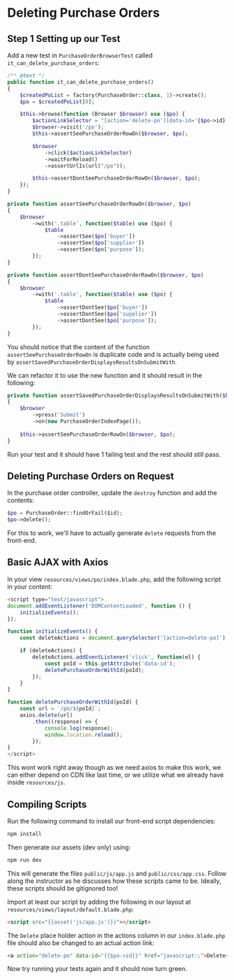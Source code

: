# Deleting Purchase Orders

## Step 1 Setting up our Test

Add a new test in `PurchaseOrderBrowserTest` called `it_can_delete_purchase_orders`:

```php
/** @test */
public function it_can_delete_purchase_orders()
{
    $createdPoList = factory(PurchaseOrder::class, 1)->create();
    $po = $createdPoList[0];

    $this->browse(function (Browser $browser) use ($po) {        
        $actionLinkSelector = "[action='delete-po'][data-id='{$po->id}']";
        $browser->visit('/po');
        $this->assertSeePurchaseOrderRowOn($browser, $po);

        $browser
            ->click($actionLinkSelector)
            ->waitForReload()
            ->assertUrlIs(url("/po"));

        $this->assertDontSeePurchaseOrderRowOn($browser, $po);
    });
}

private function assertSeePurchaseOrderRowOn($browser, $po)
{
    $browser
        ->with('.table', function($table) use ($po) {
            $table
                ->assertSee($po['buyer'])
                ->assertSee($po['supplier'])
                ->assertSee($po['purpose']);
        });
}

private function assertDontSeePurchaseOrderRowOn($browser, $po)
{
    $browser
        ->with('.table', function($table) use ($po) {
            $table
                ->assertDontSee($po['buyer'])
                ->assertDontSee($po['supplier'])
                ->assertDontSee($po['purpose']);
        });
}
```

You should notice that the content of the function `assertSeePurchaseOrderRowOn` is duplicate code and is actually being used by `assertSavedPurchaseOrderDisplaysResultsOnSubmitWith`.

We can refactor it to use the new function and it should result in the following:

```php
private function assertSavedPurchaseOrderDisplaysResultsOnSubmitWith($browser, array $po) : void
{
    $browser
        ->press('Submit')
        ->on(new PurchaseOrderIndexPage());
        
    $this->assertSeePurchaseOrderRowOn($browser, $po);
}
```

Run your test and it should have 1 failing test and the rest should still pass.

## Deleting Purchase Orders on Request

In the purchase order controller, update the `destroy` function and add the contents:

```php
$po = PurchaseOrder::findOrFail($id);
$po->delete();
```

For this to work, we'll have to actually generate `delete` requests from the front-end.

## Basic AJAX with Axios

In your view `resources/views/po/index.blade.php`, add the following script in your content:

```js
<script type="text/javascript">
document.addEventListener('DOMContentLoaded', function () {
    initializeEvents();
});

function initializeEvents() {
    const deleteActions = document.querySelector('[action=delete-po]')

    if (deleteActions) {
        deleteActions.addEventListener('click', function(el) {
            const poId = this.getAttribute('data-id');
            deletePurchaseOrderWithId(poId);
        });
    }
}

function deletePurchaseOrderWithId(poId) {
    const url = `/po/${poId}`;
    axios.delete(url)
        .then((response) => {
            console.log(response);
            window.location.reload();
        });
}
</script>
```

This wont work right away though as we need axios to make this work, we can either depend on CDN like last time, or we utilize what we already have inside `resources/js`.

## Compiling Scripts

Run the following command to install our front-end script dependencies:

```bash
npm install
```

Then generate our assets (dev only) using:

```bash
npm run dev
```

This will generate the files `public/js/app.js` and `public/css/app.css`. Follow along the instructor as he discusses how these scripts came to be. Ideally, these scripts should be gitignored too!

Import at least our script by adding the following in our layout at `resources/views/layout/default.blade.php`:

```html
<script src="{{asset('js/app.js')}}"></script>
```

The `Delete` place holder action in the actions column in our `index.blade.php` file should also be changed to an actual action link:

```html
<a action="delete-po" data-id="{{$po->id}}" href="javascript:;">Delete</a>
```

Now try running your tests again and it should now turn green.